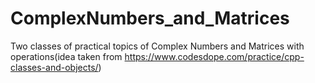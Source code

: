 # ComplexNumbers_and_Matrices
Two classes of practical topics of Complex Numbers and Matrices with operations(idea taken from https://www.codesdope.com/practice/cpp-classes-and-objects/)
